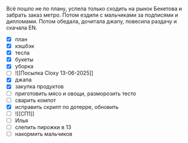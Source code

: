 Всё пошло не по плану, успела только сходить на рынок Бекетова и забрать заказ метро. Потом ездили с мальчиками за подписями и дипломами.
Потом обедала, дочитала джапу, повесила раздачу и скачала EN.

- [x] план
- [x] кэшбэк
- [x] тесла
- [x] букеты
- [x] уборка
- [ ] ![[Посылка Cloxy 13-06-2025]]
- [x] джапа
- [x] закупка продуктов 
- [ ] приготовить мясо и овощи, разморозить тесто
- [ ] сварить компот
- [x] исправить скрипт по дотерре, обновить
- [ ] ![[СП1]]
- [ ] Илья
- [ ] слепить пирожки в 13
- [ ] накормить мальчиков